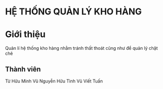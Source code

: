 # HỆ THỐNG QUẢN LÝ KHO HÀNG 

# Giới thiệu 
Quản lí hệ thống kho hàng nhằm tránh thất thoát cũng như để quản lý chặt chẽ

## Thành viên
Từ Hữu Minh Vũ 
Nguyễn Hữu Tình
Vũ Viết Tuấn
## 

